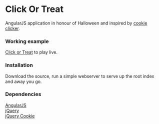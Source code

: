 # Click Or Treat

AngularJS application in honour of Halloween and inspired by [cookie clicker](http://orteil.dashnet.org/cookieclicker/).


### Working example

[Click or Treat](http://clickortre.at) to play live.

### Installation

Download the source, run a simple webserver to serve up the root index and away you go.

### Dependencies

[AngularJS](http://angularjs.org)  
[jQuery](http://jquery.com/)  
[jQuery Cookie](https://github.com/carhartl/jquery-cookie)

